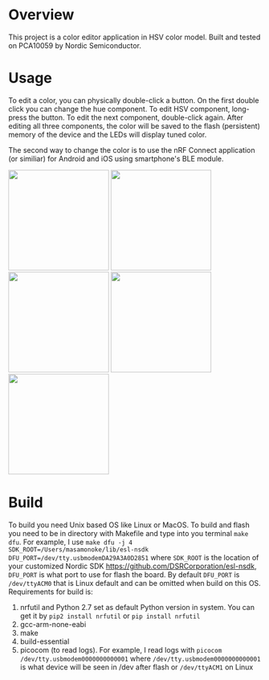 # Overview

This project is a color editor application in HSV color model. Built and tested on PCA10059 by Nordic Semiconductor.

# Usage
To edit a color, you can physically double-click a button. On the first double click you can change the hue component. To edit HSV component, long-press the button. To edit the next component, double-click again. After editing all three components, the color will be saved to the flash (persistent) memory of the device and the LEDs will display tuned color.

The second way to change the color is to use the nRF Connect application (or similiar) for Android and iOS using smartphone's BLE module.

<img src="https://github.com/masamonoke/ESTC-project/assets/68110536/2b16453b-a1a0-47af-a81e-bc70e0c1990c" width=200>
<img src="https://github.com/masamonoke/ESTC-project/assets/68110536/9da88f23-131c-4d1a-8734-45b8b56b153b" width=200>
<img src="https://github.com/masamonoke/ESTC-project/assets/68110536/34b1c1ce-5f6e-41c0-900a-dd3eb57d5ccb" width=200>
<img src="https://github.com/masamonoke/ESTC-project/assets/68110536/a28404b5-6a13-4028-988f-3bffab959586" width=200>
<img src="https://github.com/masamonoke/ESTC-project/assets/68110536/48101eb1-7995-4352-8ea7-8ddf2811d9b1" width=200>


# Build

To build you need Unix based OS like Linux or MacOS.
To build and flash you need to be in directory with Makefile and type into you terminal ```make dfu```.
For example, I use ```make dfu -j 4 SDK_ROOT=/Users/masamonoke/lib/esl-nsdk DFU_PORT=/dev/tty.usbmodemDA29A3A0D2851``` where ```SDK_ROOT``` is the location of your customized Nordic SDK https://github.com/DSRCorporation/esl-nsdk, ```DFU_PORT``` is what port to use for flash the board. By default ```DFU_PORT``` is ```/dev/ttyACM0``` that is Linux default and can be omitted when build on this OS.
Requirements for build is:
1.  nrfutil and Python 2.7 set as default Python version in system. You can get it by ```pip2 install nrfutil``` or ```pip install nrfutil```
2.  gcc-arm-none-eabi
3.  make
4.  build-essential
5.  picocom (to read logs). For example, I read logs with ```picocom /dev/tty.usbmodem0000000000001``` where ```/dev/tty.usbmodem0000000000001``` is what device will be seen in /dev after flash or ```/dev/ttyACM1``` on Linux
